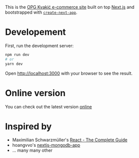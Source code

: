 This is the [OPG Kvakić e-commerce site](https://opgkvakic.vercel.app) built on top [Next.js](https://nextjs.org/) and bootstrapped with [`create-next-app`](https://github.com/vercel/next.js/tree/canary/packages/create-next-app).

# Developement

First, run the development server:

```bash
npm run dev
# or
yarn dev
```

Open [http://localhost:3000](http://localhost:3000) with your browser to see the result.

# Online version

You can check out the latest version [online](https://opgkvakic.vercel.app)

# Inspired by

- Maximilian Schwarzmüller's [React - The Complete Guide](https://www.udemy.com/course/react-the-complete-guide-incl-redux/)
- hoangvvo's [nextjs-mongodb-app](https://github.com/hoangvvo/nextjs-mongodb-app)
- ... many many other
